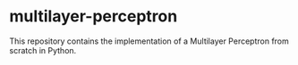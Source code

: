 # multilayer-perceptron
This repository contains the implementation of a Multilayer Perceptron from scratch in Python.

